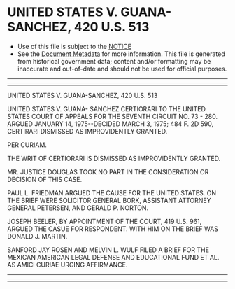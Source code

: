---
---

# UNITED STATES V. GUANA-SANCHEZ, 420 U.S. 513

* Use of this file is subject to the [NOTICE](https://github.com/publicdocs/notice/blob/master/NOTICE)
* See the [Document Metadata](../../../) for more information.
  This file is generated from historical government data; content and/or formatting may be inaccurate and out-of-date and should not be used for official purposes.

----------
----------

UNITED STATES V. GUANA-SANCHEZ, 420 U.S. 513

UNITED STATES V. GUANA- SANCHEZ CERTIORARI TO THE UNITED STATES COURT OF APPEALS FOR THE SEVENTH CIRCUIT NO. 73 - 280.  ARGUED JANUARY 14, 1975--DECIDED MARCH 3, 1975; 484 F. 2D 590, CERTIRARI DISMISSED AS IMPROVIDENTLY GRANTED.

PER CURIAM.

THE WRIT OF CERTIORARI IS DISMISSED AS IMPROVIDENTLY GRANTED.

MR. JUSTICE DOUGLAS TOOK NO PART IN THE CONSIDERATION OR DECISION OF THIS CASE.

PAUL L. FRIEDMAN ARGUED THE CAUSE FOR THE UNITED STATES.  ON THE BRIEF WERE SOLICITOR GENERAL BORK, ASSISTANT ATTORNEY GENERAL PETERSEN, AND GERALD P. NORTON.

JOSEPH BEELER, BY APPOINTMENT OF THE COURT, 419 U.S. 961, ARGUED THE CASUE FOR RESPONDENT.  WITH HIM ON THE BRIEF WAS DONALD J. MARTIN.

SANFORD JAY ROSEN AND MELVIN L. WULF FILED A BRIEF FOR THE MEXICAN AMERICAN LEGAL DEFENSE AND EDUCATIONAL FUND ET AL. AS AMICI CURIAE URGING AFFIRMANCE.


----------
----------

